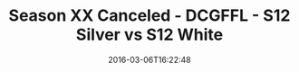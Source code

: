 ---
title: Season XX Canceled - DCGFFL - S12 Silver vs S12 White
teams-score:
- team: _teams/s12-silver.md
  score: 14
- team: _teams/s12-white.md
  score: 26
mvp: Joe Cappola (Silver); Mark Hofberg (White)
game-ball: Rek LeCounte (Silver); Jonathan Amodio (White)
season: 12
week: 1
date: '2016-03-06T16:22:48'
pageid: season-12-week-1-march-6-2016-4190-vs-4186
---